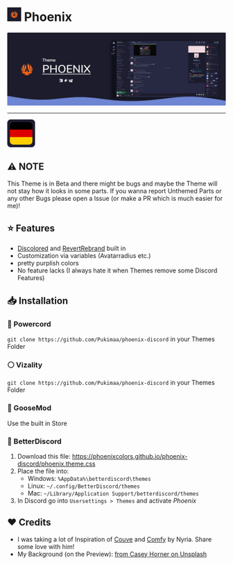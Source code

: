 # <img src="assets/icon.png" height="32px"> Phoenix</img>
![Banner](assets/banner.png)<hr>
<kbd>[<img title="German" alt="German" src="assets/languages/de.png">](.github/docs/01-readme/README.de.md)</kbd>

## ⚠️ NOTE
This Theme is in Beta and there might be bugs and maybe the Theme will not stay how it looks in some parts. If you wanna report Unthemed Parts or any other Bugs please open a Issue (or make a PR which is much easier for me)!

## ⭐ Features
- [Discolored](https://github.com/NYRI4/Discolored) and [RevertRebrand](https://github.com/Goose-Nest/GT-RevertRebrand) built in
- Customization via variables (Avatarradius etc.)
- pretty purplish colors
- No feature lacks (I always hate it when Themes remove some Discord Features)

## 📥 Installation
### 🔌 Powercord
`git clone https://github.com/Pukimaa/phoenix-discord` in your Themes Folder

### ⚪ Vizality
`git clone https://github.com/Pukimaa/phoenix-discord` in your Themes Folder

### 🦆 GooseMod
Use the built in Store

### 🔵 BetterDiscord
1. Download this file: https://phoenixcolors.github.io/phoenix-discord/phoenix.theme.css
2. Place the file into:
    - Windows: `%AppData%\betterdiscord\themes`
    - Linux: `~/.config/BetterDiscord/themes`
    - Mac: `~/Library/Application Support/betterdiscord/themes`
3. In Discord go into `Usersettings > Themes` and activate *Phoenix*

## ️️️❤️ Credits
* I was taking a lot of Inspiration of [Couve](https://github.com/NYRI4/Couve) and [Comfy](https://github.com/NYRI4/Comfy/) by Nyria. Share some love with him!
* My Background (on the Preview): [from Casey Horner on Unsplash](https://unsplash.com/photos/RmoWqDCqN2E?utm_source=unsplash&utm_medium=referral&utm_content=creditShareLink)
